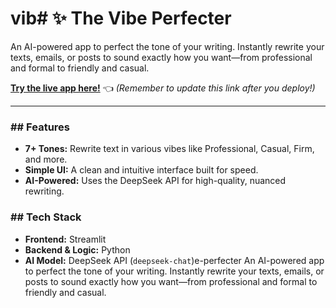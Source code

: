 # vib# ✨ The Vibe Perfecter

An AI-powered app to perfect the tone of your writing. Instantly rewrite your texts, emails, or posts to sound exactly how you want—from professional and formal to friendly and casual.

**[Try the live app here!](your-streamlit-app-url)** 👈 *(Remember to update this link after you deploy!)*

---

### ## Features

* **7+ Tones:** Rewrite text in various vibes like Professional, Casual, Firm, and more.
* **Simple UI:** A clean and intuitive interface built for speed.
* **AI-Powered:** Uses the DeepSeek API for high-quality, nuanced rewriting.

### ## Tech Stack

* **Frontend:** Streamlit
* **Backend & Logic:** Python
* **AI Model:** DeepSeek API (`deepseek-chat`)e-perfecter
An AI-powered app to perfect the tone of your writing. Instantly rewrite your texts, emails, or posts to sound exactly how you want—from professional and formal to friendly and casual.

